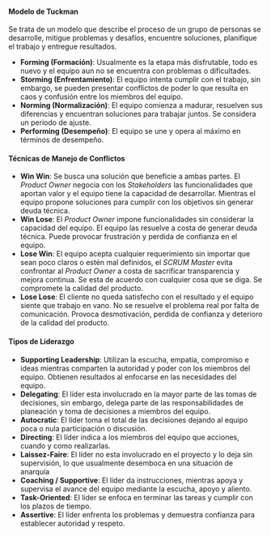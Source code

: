 #### Modelo de Tuckman

Se trata de un modelo que describe el proceso de un grupo de personas se desarrolle, mitigue problemas y desafíos, encuentre soluciones, planifique el trabajo y entregue resultados.

- **Forming (Formación)**: Usualmente es la etapa más disfrutable, todo es nuevo y el equipo aun no se encuentra con problemas o dificultades.
- **Storming (Enfrentamiento)**: El equipo intenta cumplir con el trabajo, sin embargo, se pueden presentar conflictos de poder lo que resulta en caos y confusión entre los miembros del equipo.
- **Norming (Normalización)**: El equipo comienza a madurar, resuelven sus diferencias y encuentran soluciones para trabajar juntos. Se considera un periodo de ajuste.
- **Performing (Desempeño)**: El equipo se une y opera al máximo en términos de desempeño.
#### Técnicas de Manejo de Conflictos

- **Win Win**: Se busca una solución que beneficie a ambas partes. El *Product Owner* negocia con los *Stakeholders* las funcionalidades que aportan valor y el equipo tiene la capacidad de desarrollar. Mientras el equipo propone soluciones para cumplir con los objetivos sin generar deuda técnica.
- **Win Lose**: El *Product Owner* impone funcionalidades sin considerar la capacidad del equipo. El equipo las resuelve a costa de generar deuda técnica. Puede provocar frustración y perdida de confianza en el equipo.
- **Lose Win**: El equipo acepta cualquier requerimiento sin importar que sean poco claros o estén mal definidos, el *SCRUM Master* evita confrontar al *Product Owner* a costa de sacrificar transparencia y mejora continua. Se esta de acuerdo con cualquier cosa que se diga. Se compromete la calidad del producto.
- **Lose Lose**: El cliente no queda satisfecho con el resultado y el equipo siente que trabajo en vano. No se resuelve el problema real por falta de comunicación. Provoca desmotivación, perdida de confianza y deterioro de la calidad del producto.
#### Tipos de Liderazgo

- **Supporting Leadership**: Utilizan la escucha, empatía, compromiso e ideas mientras comparten la autoridad y poder con los miembros del equipo. Obtienen resultados al enfocarse en las necesidades del equipo.
- **Delegating**: El líder esta involucrado en la mayor parte de las tomas de decisiones, sin embargo, delega parte de las responsabilidades de planeación y toma de decisiones a miembros del equipo.
- **Autocratic**: El líder toma el total de las decisiones dejando al equipo poca o nula participación o discusión.
- **Directing**: El líder indica a los miembros del equipo que acciones, cuando y como realizarlas.
- **Laissez-Faire**: El líder no esta involucrado en el proyecto y lo deja sin supervisión, lo que usualmente desemboca en una situación de anarquía
- **Coaching / Supportive**: El líder da instrucciones, mientras apoya y supervisa el avance del equipo mediante la escucha, apoyo y aliento.
- **Task-Oriented**: El líder se enfoca en terminar las tareas y cumplir con los plazos de tiempo.
- **Assertive**: El líder enfrenta los problemas y demuestra confianza para establecer autoridad y respeto.